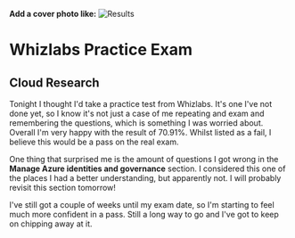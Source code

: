 **Add a cover photo like:**
![Results](https://user-images.githubusercontent.com/53405071/106655392-32178e80-6591-11eb-890c-4ce79eb77984.png)

# Whizlabs Practice Exam

## Cloud Research

Tonight I thought I'd take a practice test from Whizlabs. It's one I've not done yet, so I know it's not just a case of me repeating and exam and remembering the questions, which is something I was worried about. Overall I'm very happy with the result of 70.91%. Whilst listed as a fail, I believe this would be a pass on the real exam.

One thing that surprised me is the amount of questions I got wrong in the **Manage Azure identities and governance** section. I considered this one of the places I had a better understanding, but apparently not. I will probably revisit this section tomorrow!

I've still got a couple of weeks until my exam date, so I'm starting to feel much more confident in a pass. Still a long way to go and I've got to keep on chipping away at it.
